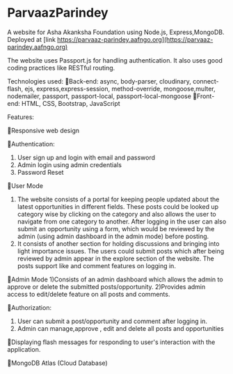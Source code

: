 # ParvaazParindey
A website for Asha Akanksha Foundation using Node.js, Express,MongoDB. Deployed at [link https://parvaaz-parindey.aafngo.org](https://parvaaz-parindey.aafngo.org)

The website uses Passport.js for handling authentication. It also uses good coding practices like RESTful routing.

Technologies used:
🔹Back-end: async, body-parser, cloudinary, connect-flash, ejs, express,express-session, method-override, mongoose,multer, nodemailer, passport, passport-local, passport-local-mongoose
🔹Front-end: HTML, CSS, Bootstrap, JavaScript

Features:

🔹Responsive web design

🔹Authentication:
1) User sign up and login with email and password
2) Admin login using admin credentials
3) Password Reset

🔹User Mode
1) The website consists of a portal for keeping people updated about the latest opportunities in different fields. These posts could be looked up category wise by clicking on the category and also allows the user to navigate from one category to another.
After logging in the user can also submit an opportunity using a form, which would be reviewed by the admin (using admin dashboard in the admin mode) before posting.
2) It consists of another section for holding discussions and bringing into light importance issues. The users could submit posts which after being reviewed by admin appear in the explore section of the website. The posts support like and comment features on logging in.

🔹Admin Mode
1)Consists of an admin dashboard which allows the admin to approve or delete the submitted posts/opportunity.
2)Provides admin access to edit/delete feature on all posts and comments.

🔹Authorization:
1) User can submit a post/opportunity and comment after logging in.
2) Admin can manage,approve , edit and delete all posts and opportunities

🔹Displaying flash messages for responding to user's interaction with the application.

🔹MongoDB Atlas (Cloud Database)
